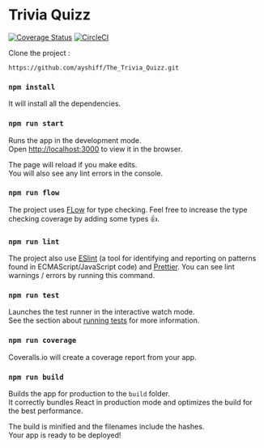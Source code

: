 # Trivia Quizz
[![Coverage Status](https://coveralls.io/repos/github/ayshiff/The_Trivia_Quizz/badge.svg?branch=master)](https://coveralls.io/github/ayshiff/The_Trivia_Quizz?branch=master)
[![CircleCI](https://circleci.com/gh/ayshiff/The_Trivia_Quizz/tree/master.svg?style=svg)](https://circleci.com/gh/ayshiff/The_Trivia_Quizz/tree/master)

Clone the project :
```
https://github.com/ayshiff/The_Trivia_Quizz.git
```

### `npm install`

It will install all the dependencies.

### `npm run start`

Runs the app in the development mode.<br>
Open [http://localhost:3000](http://localhost:3000) to view it in the browser.

The page will reload if you make edits.<br>
You will also see any lint errors in the console.

### `npm run flow`

The project uses [FLow](https://flow.org/) for type checking. Feel free to increase the type checking coverage by adding some types 👍.

### `npm run lint`

The project also use [ESlint](https://eslint.org/) (a tool for identifying and reporting on patterns found in ECMAScript/JavaScript code) and [Prettier](https://prettier.io/). You can see lint warnings / errors by running this command.

### `npm run test`

Launches the test runner in the interactive watch mode.<br>
See the section about [running tests](https://facebook.github.io/create-react-app/docs/running-tests) for more information.

### `npm run coverage`

Coveralls.io will create a coverage report from your app.

### `npm run build`

Builds the app for production to the `build` folder.<br>
It correctly bundles React in production mode and optimizes the build for the best performance.

The build is minified and the filenames include the hashes.<br>
Your app is ready to be deployed!